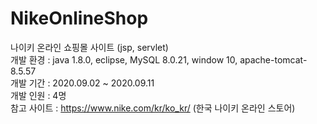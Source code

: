 # NikeOnlineShop
나이키 온라인 쇼핑몰 사이트 (jsp, servlet) <br />
개발 환경 : java 1.8.0, eclipse, MySQL 8.0.21, window 10, apache-tomcat-8.5.57 <br />
개발 기간 : 2020.09.02 ~ 2020.09.11 <br />
개발 인원 : 4명<br />
참고 사이트 : https://www.nike.com/kr/ko_kr/ (한국 나이키 온라인 스토어)
